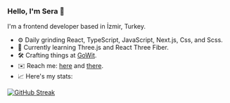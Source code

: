 ### Hello, I'm Sera 👋

I'm a frontend developer based in İzmir, Turkey.

- :gear: Daily grinding React, TypeScript, JavaScript, Next.js, Css, and Scss.
- :microscope: Currently learning Three.js and React Three Fiber.
- :hammer_and_wrench:	Crafting things at <a href="https://www.linkedin.com/company/gowit-adtech/" rel="noreferrer" target="_blank">GoWit</a>.
- :envelope: Reach me: <a href="mailto:serazenginler@outlook.com">here</a> and <a href="https://www.linkedin.com/in/sera-zenginler/" rel="noreferrer" target="_blank">there</a>.
- :chart_with_upwards_trend: Here's my stats:

[![GitHub Streak](https://streak-stats.demolab.com/?user=sleths&theme=dark)](https://git.io/streak-stats)
